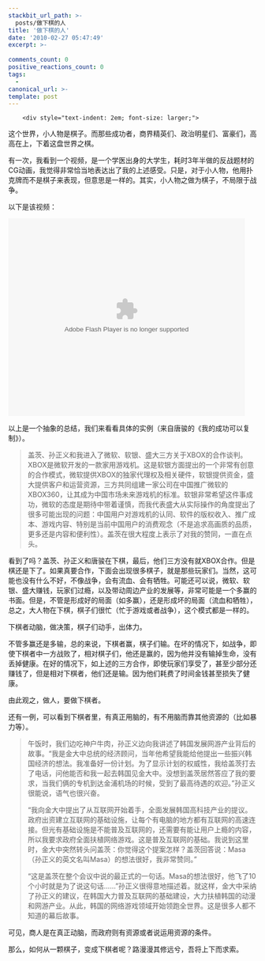 ```yaml
---
stackbit_url_path: >-
  posts/做下棋的人
title: '做下棋的人'
date: '2010-02-27 05:47:49'
excerpt: >-
  
comments_count: 0
positive_reactions_count: 0
tags: 
  - 
canonical_url: >-
template: post
---
```


        <div style="text-indent: 2em; font-size: larger;">
<p>这个世界，小人物是棋子。而那些成功者，商界精英们、政治明星们、富豪们，高高在上，下着这盘世界之棋。</p>
<p>有一次，我看到一个视频，是一个学医出身的大学生，耗时3年半做的反战题材的CG动画，我觉得非常恰当地表达出了我的上述感受。只是，对于小人物，他用扑克牌而不是棋子来表现，但意思是一样的。其实，小人物之做为棋子，不局限于战争。</p>
<p>以下是该视频：</p>
<p><embed src="http://player.youku.com/player.php/sid/XMTIxOTQ2NTAw/v.swf" quality="high" width="480" height="400" align="middle" allowscriptaccess="sameDomain" type="application/x-shockwave-flash"></p>
<p>以上是一个抽象的总结，我们来看看具体的实例（来自唐骏的《我的成功可以复制》）。</p>
<blockquote>
<p>盖茨、孙正义和我进入了微软、软银、盛大三方关于XBOX的合作谈判。XBOX是微软开发的一款家用游戏机。这是软银方面提出的一个非常有创意的合作模式，微软提供XBOX的独家代理权及相关硬件，软银提供资金，盛大提供客户和运营资源，三方共同组建一家公司在中国推广微软的XBOX360，让其成为中国市场未来游戏机的标准。软银非常希望这件事成功，微软的态度是期待中带着谨慎，而我代表盛大从实际操作的角度提出了很多可能出现的问题：中国用户对游戏机的认同、软件的版权收入、推广成本、游戏内容、特别是当前中国用户的消费观念（不是追求高画质的品质，更多还是内容和便利性）。盖茨在很大程度上表示了对我的赞同，一直在点头。</p>
</blockquote>
<p>看到了吗？盖茨、孙正义和唐骏在下棋，最后，他们三方没有就XBOX合作。但是棋还是下了。如果真要合作，下面会出现很多棋子，就是那些玩家们。当然，这可能也没有什么不好，不像战争，会有流血、会有牺牲。可能还可以说，微软、软银、盛大赚钱，玩家们过瘾，以及带动周边产业的发展等，非常可能是一个多赢的书面。但是，不管是形成好的局面（如多赢），还是形成坏的局面（流血和牺牲），总之，大人物在下棋，棋子们很忙（忙于游戏或者战争），这个模式都是一样的。</p>
<p>下棋者动脑，做决策，棋子们动手，出体力。</p>
<p>不管多赢还是多输，总的来说，下棋者赢，棋子们输。在坏的情况下，如战争，即使下棋者中一方战败了，相对棋子们，他还是赢的，因为他并没有输掉生命，没有丢掉健康。在好的情况下，如上述的三方合作，即使玩家们享受了，甚至少部分还赚钱了，但是相对下棋者，他们还是输。因为他们耗费了时间金钱甚至损失了健康。</p>
<p>由此观之，做人，要做下棋者。</p>
<blockquote> </blockquote>
<p>还有一例，可以看到下棋者里，有真正用脑的，有不用脑而靠其他资源的（比如暴力等）。</p>
<blockquote>
<p>午饭时，我们边吃神户牛肉，孙正义边向我讲述了韩国发展网游产业背后的故事。“我是金大中总统的经济顾问，当年他希望我能给他提出一些振兴韩国经济的想法。我准备好一份计划。为了显示计划的权威性，我给盖茨打去了电话，问他能否和我一起去韩国见金大中。没想到盖茨居然答应了我的要求，当我们俩的专机到达金浦机场的时候，受到了最高待遇的欢迎。”孙正义很能说，语气也很兴奋。</p>
<p>“我向金大中提出了从互联网开始着手，全面发展韩国高科技产业的提议。政府出资建立互联网的基础设施，让每个有电脑的地方都有互联网的高速连接。但光有基础设施是不能普及互联网的，还需要有能让用户上瘾的内容，所以我要求政府全面扶植网络游戏。这是普及互联网的基础。我说到这里时，金大中突然转头问盖茨：你觉得这个提案怎样？盖茨回答说：Masa（孙正义的英文名叫Masa）的想法很好，我非常赞同。”</p>
<p>“这是盖茨在整个会议中说的最正式的一句话。Masa的想法很好，他飞了10个小时就是为了说这句话……”孙正义很得意地描述着。就这样，金大中采纳了孙正义的建议，在韩国大力普及互联网的基础建设，大力扶植韩国的动漫和网游产业。从此，韩国的网络游戏领域开始领跑全世界。这是很多人都不知道的幕后故事。</p>
</blockquote>
<p>可见，商人是在真正动脑，而政府则有资源或者说运用资源的条件。</p>
<p>那么，如何从一颗棋子，变成下棋者呢？路漫漫其修远兮，吾将上下而求索。</p>
</div>
<p>&nbsp;</p>
      